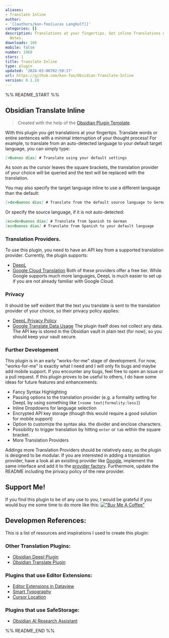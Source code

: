 ```yaml
---
aliases:
- Translate Inline
author:
- '[[authors/kon-foo|Lucas Langholf]]'
categories: []
description: Translations at your fingertips. Get inline Translations when writing
  Notes.
downloads: 166
mobile: false
number: 1960
stars: 1
title: Translate Inline
type: plugin
updated: '2024-03-06T02:59:17'
url: https://github.com/kon-foo/Obsidian-Translate-Inline
version: 0.1.18
---
```


%% README_START %%

## Obsidian Translate Inline
> Created with the help of the [Obsidian Plugin Template](https://github.com/kon-foo/ObsidianPluginTemplate).

With this plugin you get translations at your fingertips. Translate words or entire sentences with a minimal interruption of your thought process! For example, to translate from an auto-detected language to your default target language, you can simply type:
```markdown
[>Buenos días] # Translate using your default settings
```
As soon as the cursor leaves the square brackets, the translation provider of your choice will be queried and the text will be replaced with the translation.

You may also specify the target language inline to use a different language than the default:
```markdown
[>de>Buenos días] # Translate from the default source language to German
```

Or specify the source language, if it is not auto-detected:
```markdown
[es>de>Buenos días] # Translate from Spanish to German
[es>Buenos días] # Translate from Spanish to your default language
```

### Translation Providers.
To use this plugin, you need to have an API key from a supported translation provider. Currently, the plugin supports:
- [DeepL](https://www.deepl.com/)
- [Google Cloud Translation](https://cloud.google.com/translate)
Both of these providers offer a free tier. While Google supports much more languages, DeepL is much easier to set up if you are not already familiar with Google Cloud.

### Privacy
It should be self evident that the text you translate is sent to the translation provider of your choice, so their privacy policy applies:
- [DeepL Privacy Policy](https://www.deepl.com/privacy.html)
- [Google Translate Data Usage](https://cloud.google.com/translate/data-usage)
The plugin itself does not collect any data. The API key is stored in the Obsidian vault in plain text (for now), so you should keep your vault secure.

### Further Development
This plugin is in an early "works-for-me" stage of development. For now, "works-for-me" is exactly what I need and I will only fix bugs and maybe add mobile support. If you encounter any bugs, feel free to open an issue or a pull request.
If this plugin proves to be useful to others, I do have some ideas for future features and enhancements:
- Fancy Syntax Highlighting
- Passing options to the translation provider (e.g. a formality setting for DeepL by using something like `[>some text|formality:less]`)
- Inline Dropdowns for language selection
- Encrypted API key storage (though this would require a good solution for mobile support)
- Option to customize the syntax aka. the divider and enclose characters.
- Possibility to trigger translation by hitting `enter` or `tab` within the square bracket.
- More Translation Providers

Addings more Translation Providers should be relatively easy, as the plugin is designed to be modular. If you are interested in adding a translation provider, have a look at an exisiting provider like [Google](src/providers/Google/provider.ts), implement the same interface and add it to the [provider factory](src/providers/factory.ts). Furthermore, update the README including the privacy policy of the new provider.


## Support Me!
If you find this plugin to be of any use to you, I would be grateful if you would buy me some time to do more like this:
[!["Buy Me A Coffee"](https://www.buymeacoffee.com/assets/img/custom_images/orange_img.png)](https://www.buymeacoffee.com/kon.foo)

## Developmen References:

This is a list of resources and inspirations I used to create this plugin:

### Other Translation Plugins:
- [Obsidian Deepl Plugin](https://github.com/friebetill/obsidian-deepl)
- [Obsidian Translate Plugin](https://github.com/Fevol/obsidian-translate)

### Plugins that use Editor Extensions:
- [Editor Extensions in Dataview](https://github.com/blacksmithgu/obsidian-dataview/blob/e4a6cab97b628deb22d36b73ce912abca541ad42/src/ui/lp-render.ts#L133)
- [Smart Typography](https://github.com/mgmeyers/obsidian-smart-typography/)
- [Cursor Location](https://github.com/spslater/obsidian-cursor-location-plugin)

### Plugins that use SafeStorage:
- [Obsidian AI Research Assistant](https://github.com/InterwebAlchemy/obsidian-ai-research-assistant/blob/main/src/views/SettingsTab.ts)



%% README_END %%